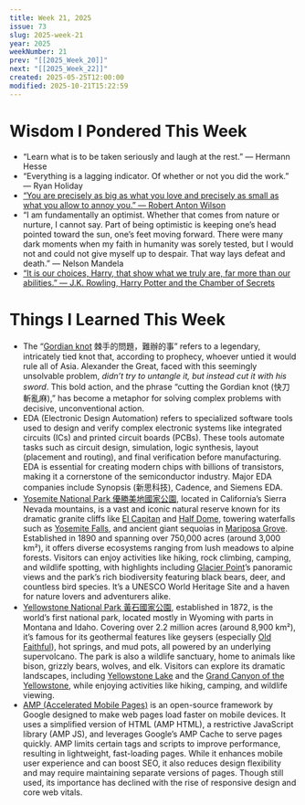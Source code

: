 ```yaml
---
title: Week 21, 2025
issue: 73
slug: 2025-week-21
year: 2025
weekNumber: 21
prev: "[[2025_Week_20]]"
next: "[[2025_Week_22]]"
created: 2025-05-25T12:00:00
modified: 2025-10-21T15:22:59
---
```


# Wisdom I Pondered This Week

* “Learn what is to be taken seriously and laugh at the rest.” — Hermann Hesse
* “Everything is a lagging indicator. Of whether or not you did the work.” — Ryan Holiday
* [“You are precisely as big as what you love and precisely as small as what you allow to annoy you.” — Robert Anton Wilson](https://www.goodreads.com/quotes/631416-you-are-precisely-as-big-as-what-you-love-and)
* “I am fundamentally an optimist. Whether that comes from nature or nurture, I cannot say. Part of being optimistic is keeping one’s head pointed toward the sun, one’s feet moving forward. There were many dark moments when my faith in humanity was sorely tested, but I would not and could not give myself up to despair. That way lays defeat and death.” — Nelson Mandela
* [“It is our choices, Harry, that show what we truly are, far more than our abilities.” ― J.K. Rowling, Harry Potter and the Chamber of Secrets](https://www.goodreads.com/quotes/12415-it-is-our-choices-harry-that-show-what-we-truly)

# Things I Learned This Week

* The “[Gordian knot](https://dictionary.cambridge.org/zhs/%E8%AF%8D%E5%85%B8/%E8%8B%B1%E8%AF%AD-%E6%B1%89%E8%AF%AD-%E7%B9%81%E4%BD%93/gordian-knot) 棘手的問題，難辦的事” refers to a legendary, intricately tied knot that, according to prophecy, whoever untied it would rule all of Asia. Alexander the Great, faced with this seemingly unsolvable problem, _didn’t try to untangle it, but instead cut it with his sword_. This bold action, and the phrase “cutting the Gordian knot (快刀斬亂麻),” has become a metaphor for solving complex problems with decisive, unconventional action.
* EDA (Electronic Design Automation) refers to specialized software tools used to design and verify complex electronic systems like integrated circuits (ICs) and printed circuit boards (PCBs). These tools automate tasks such as circuit design, simulation, logic synthesis, layout (placement and routing), and final verification before manufacturing. EDA is essential for creating modern chips with billions of transistors, making it a cornerstone of the semiconductor industry. Major EDA companies include Synopsis (新思科技), Cadence, and Siemens EDA.
* [Yosemite National Park 優勝美地國家公園](https://www.google.com/maps?q=Yosemite+National+Park), located in California’s Sierra Nevada mountains, is a vast and iconic natural reserve known for its dramatic granite cliffs like [El Capitan](https://www.google.com/maps?q=El+Capitan) and [Half Dome](https://www.google.com/maps?q=Half+Dome), towering waterfalls such as [Yosemite Falls](https://www.google.com/maps?q=Yosemite+Falls), and ancient giant sequoias in [Mariposa Grove](https://www.google.com/maps?q=Mariposa+Grove). Established in 1890 and spanning over 750,000 acres (around 3,000 km²), it offers diverse ecosystems ranging from lush meadows to alpine forests. Visitors can enjoy activities like hiking, rock climbing, camping, and wildlife spotting, with highlights including [Glacier Point](https://www.google.com/maps?q=Glacier+Point)’s panoramic views and the park’s rich biodiversity featuring black bears, deer, and countless bird species. It’s a UNESCO World Heritage Site and a haven for nature lovers and adventurers alike.
* [Yellowstone National Park 黃石國家公園](https://www.google.com/maps?q=Yellowstone+National+Park), established in 1872, is the world’s first national park, located mostly in Wyoming with parts in Montana and Idaho. Covering over 2.2 million acres (around 8,900 km²), it’s famous for its geothermal features like geysers (especially [Old Faithful](https://www.google.com/maps?q=Old+Faithful)), hot springs, and mud pots, all powered by an underlying supervolcano. The park is also a wildlife sanctuary, home to animals like bison, grizzly bears, wolves, and elk. Visitors can explore its dramatic landscapes, including [Yellowstone Lake](https://www.google.com/maps?q=Yellowstone+Lake) and the [Grand Canyon of the Yellowstone](https://www.google.com/maps?q=Grand+Canyon+of+the+Yellowstone), while enjoying activities like hiking, camping, and wildlife viewing.
* [AMP (Accelerated Mobile Pages)](https://www.reddit.com/r/explainlikeimfive/comments/ecrzvp/eli5_what_are_amp_pages_and_whats_bad_about_them) is an open-source framework by Google designed to make web pages load faster on mobile devices. It uses a simplified version of HTML (AMP HTML), a restrictive JavaScript library (AMP JS), and leverages Google’s AMP Cache to serve pages quickly. AMP limits certain tags and scripts to improve performance, resulting in lightweight, fast-loading pages. While it enhances mobile user experience and can boost SEO, it also reduces design flexibility and may require maintaining separate versions of pages. Though still used, its importance has declined with the rise of responsive design and core web vitals.
